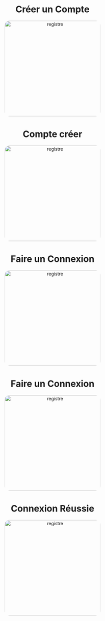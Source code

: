<div align="center">

# Créer un Compte

<img src="https://github.com/user-attachments/assets/7d19ed5e-ce1e-45f1-b86d-6447a4dd5805" alt="registre" width="300" style="border-radius: 15px;">


# Compte créer

<img src="https://github.com/user-attachments/assets/cb3511cf-6785-4b5a-bf07-0c166cecfd8d" alt="registre" width="300" style="border-radius: 15px;">


# Faire un Connexion

<img src="https://github.com/user-attachments/assets/aeea4fbd-f609-45a4-ae33-1f4c1832205b" alt="registre" width="300" style="border-radius: 15px;">


# Faire un Connexion

<img src="https://github.com/user-attachments/assets/aeea4fbd-f609-45a4-ae33-1f4c1832205b" alt="registre" width="300" style="border-radius: 15px;">


# Connexion Réussie

<img src="https://github.com/user-attachments/assets/b0a195c2-1626-42b3-8d3b-9a5b37a5e5bb" alt="registre" width="300" style="border-radius: 15px;">





</div>
